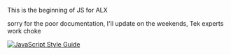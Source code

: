 This is the beginning of JS for ALX


sorry for the poor documentation, I'll update on the weekends, Tek experts work choke

[![JavaScript Style Guide](https://cdn.rawgit.com/standard/standard/master/badge.svg)](https://github.com/standard/standard)
